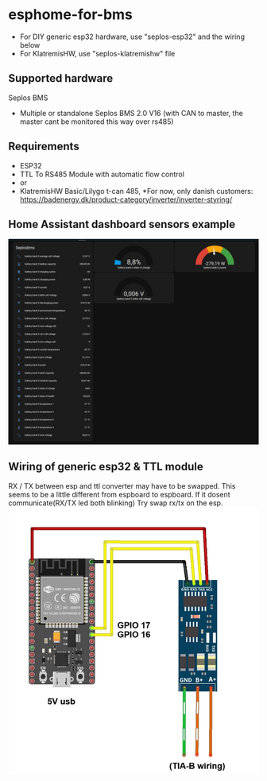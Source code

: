 # esphome-for-bms
* For DIY generic esp32 hardware, use "seplos-esp32" and the wiring below
* For KlatremisHW, use "seplos-klatremishw" file

## Supported hardware
Seplos BMS
* Multiple or standalone Seplos BMS 2.0 V16 (with CAN to master, the master cant be monitored this way over rs485)

## Requirements
* ESP32
* TTL To RS485 Module with automatic flow control
* or
* KlatremisHW Basic/Lilygo t-can 485, *For now, only danish customers: https://badenergy.dk/product-category/inverter/inverter-styring/

## Home Assistant dashboard sensors example
 ![image](https://github.com/klatremis/esphome-for-bms/blob/main/dashboard.jpg)

## Wiring of generic esp32 & TTL module
RX / TX between esp and ttl converter may have to be swapped. This seems to be a little different from espboard to espboard.
If it dosent communicate(RX/TX led both blinking) Try swap rx/tx on the esp.
 ![image](https://github.com/klatremis/esphome-for-bms/blob/main/wiring.jpg)


